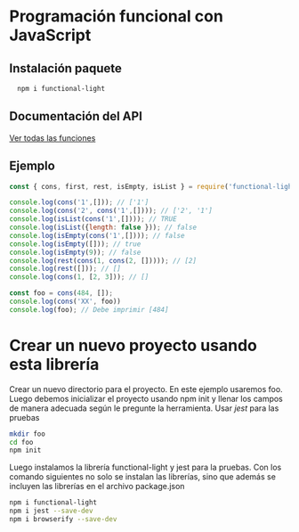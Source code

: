 # Programación funcional con JavaScript

## Instalación paquete

```bash
  npm i functional-light
```

## Documentación del API

[Ver todas las funciones](docs/functional-light.md)

## Ejemplo

```js
const { cons, first, rest, isEmpty, isList } = require('functional-light');

console.log(cons('1',[])); // ['1']
console.log(cons('2', cons('1',[]))); // ['2', '1']
console.log(isList(cons('1',[]))); // TRUE
console.log(isList({length: false })); // false
console.log(isEmpty(cons('1',[]))); // false
console.log(isEmpty([])); // true
console.log(isEmpty(9)); // false
console.log(rest(cons(1, cons(2, [])))); // [2]
console.log(rest([])); // []
console.log(cons(1, [2, 3])); // []

const foo = cons(484, []);
console.log(cons('XX', foo))
console.log(foo); // Debe imprimir [484]
```
# Crear un nuevo proyecto usando esta librería

Crear un nuevo directorio para el proyecto. En este ejemplo usaremos foo. Luego debemos inicializar el proyecto usando npm init y llenar los campos de manera adecuada según le pregunte la herramienta. Usar *jest* para las pruebas

``` bash
mkdir foo
cd foo
npm init
```

Luego instalamos la librería functional-light y jest para la pruebas. Con los comando siguientes no solo se instalan las librerías, sino que además se incluyen las librerías en el archivo package.json

``` bash
npm i functional-light
npm i jest --save-dev
npm i browserify --save-dev
```
